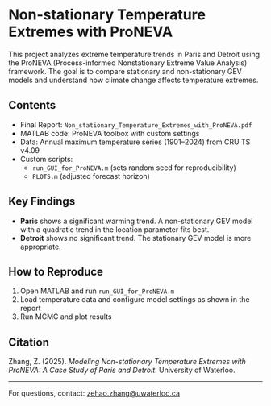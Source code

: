 # Non-stationary Temperature Extremes with ProNEVA

This project analyzes extreme temperature trends in Paris and Detroit using the ProNEVA (Process-informed Nonstationary Extreme Value Analysis) framework. The goal is to compare stationary and non-stationary GEV models and understand how climate change affects temperature extremes.

## Contents

- Final Report: `Non_stationary_Temperature_Extremes_with_ProNEVA.pdf`
- MATLAB code: ProNEVA toolbox with custom settings
- Data: Annual maximum temperature series (1901–2024) from CRU TS v4.09
- Custom scripts: 
  - `run_GUI_for_ProNEVA.m` (sets random seed for reproducibility)
  - `PLOTS.m` (adjusted forecast horizon)

## Key Findings

- **Paris** shows a significant warming trend. A non-stationary GEV model with a quadratic trend in the location parameter fits best.
- **Detroit** shows no significant trend. The stationary GEV model is more appropriate.

## How to Reproduce

1. Open MATLAB and run `run_GUI_for_ProNEVA.m`
2. Load temperature data and configure model settings as shown in the report
3. Run MCMC and plot results

## Citation

Zhang, Z. (2025). *Modeling Non-stationary Temperature Extremes with ProNEVA: A Case Study of Paris and Detroit*. University of Waterloo.

---

For questions, contact: zehao.zhang@uwaterloo.ca

